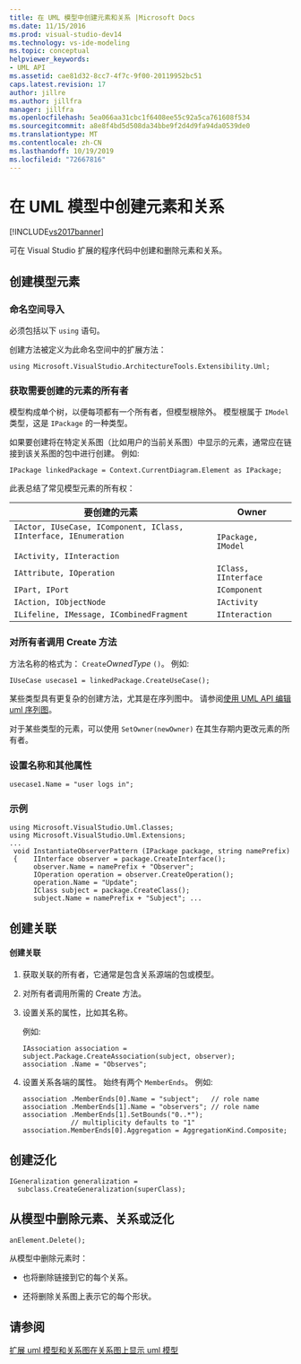 ```yaml
---
title: 在 UML 模型中创建元素和关系 |Microsoft Docs
ms.date: 11/15/2016
ms.prod: visual-studio-dev14
ms.technology: vs-ide-modeling
ms.topic: conceptual
helpviewer_keywords:
- UML API
ms.assetid: cae81d32-8cc7-4f7c-9f00-20119952bc51
caps.latest.revision: 17
author: jillre
ms.author: jillfra
manager: jillfra
ms.openlocfilehash: 5ea066aa31cbc1f6408ee55c92a5ca761608f534
ms.sourcegitcommit: a8e8f4bd5d508da34bbe9f2d4d9fa94da0539de0
ms.translationtype: MT
ms.contentlocale: zh-CN
ms.lasthandoff: 10/19/2019
ms.locfileid: "72667816"
---
```

# <a name="create-elements-and-relationships-in-uml-models"></a>在 UML 模型中创建元素和关系
[!INCLUDE[vs2017banner](../includes/vs2017banner.md)]

可在 Visual Studio 扩展的程序代码中创建和删除元素和关系。

## <a name="create-a-model-element"></a>创建模型元素

### <a name="namespace-imports"></a>命名空间导入
 必须包括以下 `using` 语句。

 创建方法被定义为此命名空间中的扩展方法：

 `using Microsoft.VisualStudio.ArchitectureTools.Extensibility.Uml;`

### <a name="obtain-the-owner-of-the-element-you-want-to-create"></a>获取需要创建的元素的所有者
 模型构成单个树，以便每项都有一个所有者，但模型根除外。 模型根属于 `IModel` 类型，这是 `IPackage` 的一种类型。

 如果要创建将在特定关系图（比如用户的当前关系图）中显示的元素，通常应在链接到该关系图的包中进行创建。 例如:

```
IPackage linkedPackage = Context.CurrentDiagram.Element as IPackage;
```

 此表总结了常见模型元素的所有权：

|要创建的元素|Owner|
|---------------------------|-----------|
|`IActor, IUseCase, IComponent, IClass, IInterface, IEnumeration`<br /><br /> `IActivity, IInteraction`|`IPackage, IModel`|
|`IAttribute, IOperation`|`IClass, IInterface`|
|`IPart, IPort`|`IComponent`|
|`IAction, IObjectNode`|`IActivity`|
|`ILifeline, IMessage, ICombinedFragment`|`IInteraction`|

### <a name="invoke-the-create-method-on-the-owner"></a>对所有者调用 Create 方法
 方法名称的格式为： `Create`*OwnedType* `()`。 例如:

```
IUseCase usecase1 = linkedPackage.CreateUseCase();
```

 某些类型具有更复杂的创建方法，尤其是在序列图中。 请参阅[使用 UML API 编辑 uml 序列图](../modeling/edit-uml-sequence-diagrams-by-using-the-uml-api.md)。

 对于某些类型的元素，可以使用 `SetOwner(newOwner)` 在其生存期内更改元素的所有者。

### <a name="set-the-name-and-other-properties"></a>设置名称和其他属性

```
usecase1.Name = "user logs in";
```

### <a name="example"></a>示例

```
using Microsoft.VisualStudio.Uml.Classes;
using Microsoft.VisualStudio.Uml.Extensions;
...
 void InstantiateObserverPattern (IPackage package, string namePrefix)
 {    IInterface observer = package.CreateInterface();
      observer.Name = namePrefix + "Observer";
      IOperation operation = observer.CreateOperation();
      operation.Name = "Update";
      IClass subject = package.CreateClass();
      subject.Name = namePrefix + "Subject"; ...
```

## <a name="create-an-association"></a>创建关联

#### <a name="to-create-an-association"></a>创建关联

1. 获取关联的所有者，它通常是包含关系源端的包或模型。

2. 对所有者调用所需的 Create 方法。

3. 设置关系的属性，比如其名称。

     例如:

    ```
    IAssociation association = subject.Package.CreateAssociation(subject, observer);
    association .Name = "Observes";
    ```

4. 设置关系各端的属性。 始终有两个 `MemberEnds`。 例如:

    ```
    association .MemberEnds[0].Name = "subject";   // role name
    association .MemberEnds[1].Name = "observers"; // role name
    association .MemberEnds[1].SetBounds("0..*");
                // multiplicity defaults to "1"
    association.MemberEnds[0].Aggregation = AggregationKind.Composite;
    ```

## <a name="create-a-generalization"></a>创建泛化

```
IGeneralization generalization =
  subclass.CreateGeneralization(superClass);
```

## <a name="delete-an-element-relationship-or-generalization-from-the-model"></a>从模型中删除元素、关系或泛化

```
anElement.Delete();
```

 从模型中删除元素时：

- 也将删除链接到它的每个关系。

- 还将删除关系图上表示它的每个形状。

## <a name="see-also"></a>请参阅
 [扩展 uml 模型和关系图](../modeling/extend-uml-models-and-diagrams.md)[在关系图上显示 uml 模型](../modeling/display-a-uml-model-on-diagrams.md)

